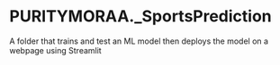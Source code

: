 # PURITYMORAA._SportsPrediction
A folder that trains and test an ML model then deploys the model on a webpage using Streamlit
